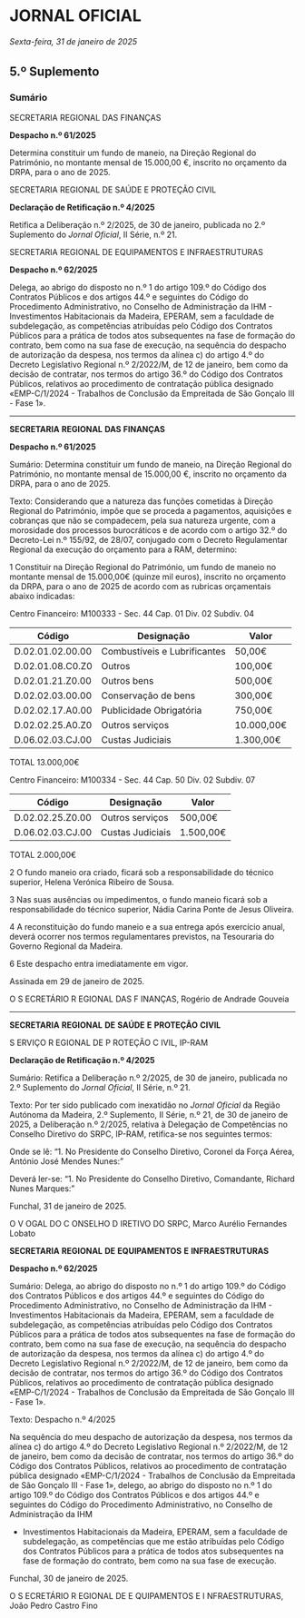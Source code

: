 # JORNAL OFICIAL

###### Sexta-feira, 31 de janeiro de 2025

## **5.º Suplemento**

### **Sumário**

SECRETARIA REGIONAL DAS FINANÇAS

**Despacho n.º 61/2025**

Determina constituir um fundo de maneio, na Direção Regional do Património, no
montante mensal de 15.000,00 €, inscrito no orçamento da DRPA, para o ano de 2025.

SECRETARIA REGIONAL DE SAÚDE E PROTEÇÃO CIVIL

**Declaração de Retificação n.º 4/2025**

Retifica a Deliberação n.º 2/2025, de 30 de janeiro, publicada no 2.º Suplemento do
_Jornal Oficial_, II Série, n.º 21.

SECRETARIA REGIONAL DE EQUIPAMENTOS E INFRAESTRUTURAS

**Despacho n.º 62/2025**

Delega, ao abrigo do disposto no n.º 1 do artigo 109.º do Código dos Contratos
Públicos e dos artigos 44.º e seguintes do Código do Procedimento Administrativo,
no Conselho de Administração da IHM - Investimentos Habitacionais da Madeira,
EPERAM, sem a faculdade de subdelegação, as competências atribuídas pelo
Código dos Contratos Públicos para a prática de todos atos subsequentes na fase de
formação do contrato, bem como na sua fase de execução, na sequência do despacho
de autorização da despesa, nos termos da alínea c) do artigo 4.º do Decreto
Legislativo Regional n.º 2/2022/M, de 12 de janeiro, bem como da decisão de
contratar, nos termos do artigo 36.º do Código dos Contratos Públicos, relativos ao
procedimento de contratação pública designado «EMP-C/1/2024 - Trabalhos de
Conclusão da Empreitada de São Gonçalo III - Fase 1».




---

**SECRETARIA** **REGIONAL** **DAS** **FINANÇAS**


**Despacho n.º 61/2025**


Sumário:
Determina constituir um fundo de maneio, na Direção Regional do Património, no montante mensal de 15.000,00 €, inscrito no
orçamento da DRPA, para o ano de 2025.

Texto:
Considerando que a natureza das funções cometidas à Direção Regional do Património, impõe que se proceda a
pagamentos, aquisições e cobranças que não se compadecem, pela sua natureza urgente, com a morosidade dos processos
burocráticos e de acordo com o artigo 32.º do Decreto-Lei n.º 155/92, de 28/07, conjugado com o Decreto Regulamentar
Regional da execução do orçamento para a RAM, determino:


1 Constituir na Direção Regional do Património, um fundo de maneio no montante mensal de 15.000,00€ (quinze mil
euros), inscrito no orçamento da DRPA, para o ano de 2025 de acordo com as rubricas orçamentais abaixo indicadas:


Centro Financeiro: M100333 - Sec. 44 Cap. 01 Div. 02 Subdiv. 04

|Código|Designação|Valor|
|---|---|---|
|D.02.01.02.00.00|Combustíveis e Lubrificantes|50,00€|
|D.02.01.08.C0.Z0|Outros|100,00€|
|D.02.01.21.Z0.00|Outros bens|500,00€|
|D.02.02.03.00.00|Conservação de bens|300,00€|
|D.02.02.17.A0.00|Publicidade Obrigatória|750,00€|
|D.02.02.25.A0.Z0|Outros serviços|10.000,00€|
|D.06.02.03.CJ.00|Custas Judiciais|1.300,00€|



TOTAL 13.000,00€


Centro Financeiro: M100334 - Sec. 44 Cap. 50 Div. 02 Subdiv. 07

|Código|Designação|Valor|
|---|---|---|
|D.02.02.25.Z0.00|Outros serviços|500,00€|
|D.06.02.03.CJ.00|Custas Judiciais|1.500,00€|



TOTAL 2.000,00€


2 O fundo maneio ora criado, ficará sob a responsabilidade do técnico superior, Helena Verónica Ribeiro de Sousa.

3 Nas suas ausências ou impedimentos, o fundo maneio ficará sob a responsabilidade do técnico superior, Nádia Carina
Ponte de Jesus Oliveira.

4 A reconstituição do fundo maneio e a sua entrega após exercício anual, deverá ocorrer nos termos regulamentares
previstos, na Tesouraria do Governo Regional da Madeira.

6 Este despacho entra imediatamente em vigor.

Assinada em 29 de janeiro de 2025.

O S ECRETÁRIO R EGIONAL DAS F INANÇAS, Rogério de Andrade Gouveia




---

**SECRETARIA** **REGIONAL** **DE** **SAÚDE** **E** **PROTEÇÃO** **CIVIL**


S ERVIÇO R EGIONAL DE P ROTEÇÃO C IVIL, IP-RAM


**Declaração de Retificação n.º 4/2025**


Sumário:
Retifica a Deliberação n.º 2/2025, de 30 de janeiro, publicada no 2.º Suplemento do _Jornal Oficial_, II Série, n.º 21.

Texto:
Por ter sido publicado com inexatidão no _Jornal Oficial_ da Região Autónoma da Madeira, 2.º Suplemento, II Série, n.º 21,
de 30 de janeiro de 2025, a Deliberação n.º 2/2025, relativa à Delegação de Competências no Conselho Diretivo do SRPC, IP-RAM, retifica-se nos seguintes termos:


Onde se lê: “1. No Presidente do Conselho Diretivo, Coronel da Força Aérea, António José Mendes Nunes:”

Deverá ler-se: “1. No Presidente do Conselho Diretivo, Comandante, Richard Nunes Marques:”

Funchal, 31 de janeiro de 2025.

O V OGAL DO C ONSELHO D IRETIVO DO SRPC, Marco Aurélio Fernandes Lobato


**SECRETARIA** **REGIONAL** **DE** **EQUIPAMENTOS** **E** **INFRAESTRUTURAS**


**Despacho n.º 62/2025**


Sumário:
Delega, ao abrigo do disposto no n.º 1 do artigo 109.º do Código dos Contratos Públicos e dos artigos 44.º e seguintes do Código do
Procedimento Administrativo, no Conselho de Administração da IHM - Investimentos Habitacionais da Madeira, EPERAM, sem a
faculdade de subdelegação, as competências atribuídas pelo Código dos Contratos Públicos para a prática de todos atos subsequentes na
fase de formação do contrato, bem como na sua fase de execução, na sequência do despacho de autorização da despesa, nos termos da
alínea c) do artigo 4.º do Decreto Legislativo Regional n.º 2/2022/M, de 12 de janeiro, bem como da decisão de contratar, nos termos do
artigo 36.º do Código dos Contratos Públicos, relativos ao procedimento de contratação pública designado «EMP-C/1/2024 - Trabalhos
de Conclusão da Empreitada de São Gonçalo III - Fase 1».

Texto:
Despacho n.º 4/2025

Na sequência do meu despacho de autorização da despesa, nos termos da alínea c) do artigo 4.º do Decreto Legislativo
Regional n.º 2/2022/M, de 12 de janeiro, bem como da decisão de contratar, nos termos do artigo 36.º do Código dos
Contratos Públicos, relativos ao procedimento de contratação pública designado «EMP-C/1/2024 - Trabalhos de Conclusão da
Empreitada de São Gonçalo III - Fase 1», delego, ao abrigo do disposto no n.º 1 do artigo 109.º do Código dos Contratos
Públicos e dos artigos 44.º e seguintes do Código do Procedimento Administrativo, no Conselho de Administração da IHM 
- Investimentos Habitacionais da Madeira, EPERAM, sem a faculdade de subdelegação, as competências que me estão
atribuídas pelo Código dos Contratos Públicos para a prática de todos atos subsequentes na fase de formação do contrato, bem
como na sua fase de execução.


Funchal, 30 de janeiro de 2025.

O S ECRETÁRIO R EGIONAL DE E QUIPAMENTOS E I NFRAESTRUTURAS, João Pedro Castro Fino

